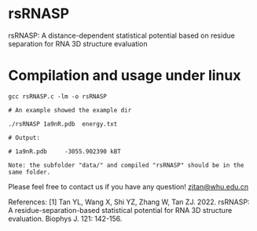 
# rsRNASP

rsRNASP: A distance-dependent statistical potential based on residue separation for RNA 3D structure evaluation

# Compilation and usage under linux

```
gcc rsRNASP.c -lm -o rsRNASP

# An example showed the example dir

./rsRNASP 1a9nR.pdb  energy.txt

# Output:
   
# 1a9nR.pdb     -3055.902390 kBT

Note: the subfolder "data/" and compiled "rsRNASP" should be in the same folder.
```

Please feel free to contact us if you have any question!
zjtan@whu.edu.cn

References:
[1] Tan YL, Wang X, Shi YZ, Zhang W, Tan ZJ. 2022. rsRNASP: A residue-separation-based statistical potential for RNA 3D structure evaluation. Biophys J. 121: 142-156.
